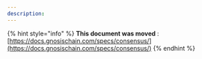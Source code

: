 ```yaml
---
description:
---
```


{% hint style="info" %}
**This document was moved**
: [https://docs.gnosischain.com/specs/consensus/](https://docs.gnosischain.com/specs/consensus/)
{% endhint %}